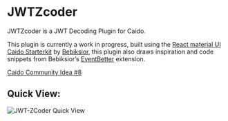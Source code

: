 # JWTZcoder
JWTZcoder is a JWT Decoding Plugin for Caido.

This plugin is currently a work in progress, built using the [React material UI Caido Starterkit](https://github.com/bebiksior/react-material-ui-caido-starterkit) by [Bebiksior](https://github.com/bebiksior), this plugin also draws inspiration and code snippets from Bebiksior’s [EventBetter](https://github.com/bebiksior/EvenBetter) extension.

[Caido Community Idea #8](https://github.com/caido-community/ideas/issues/8)
## Quick View:
![JWT-ZCoder Quick View](https://github.com/user-attachments/assets/cefcfca8-8765-4e95-abde-d247627ee198)
